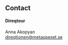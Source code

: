 ## Contact

#### Direqteur

Anna Akopyan </br>
[direqtionen@metaspexet.se](mailto:direqtionen@metaspexet.se)